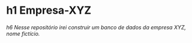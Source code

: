 # h1 Empresa-XYZ



###### h6 Nesse repositório irei construir um banco de dados da empresa XYZ, nome fictício.

